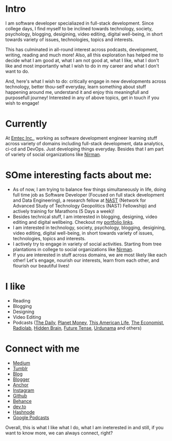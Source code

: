 
# Intro

I am software developer specialiazed in full-stack development. Since college days, I find myself to be inclined towards technology, society, psychology, blogging, desigining, video editing, digital well-being, in short towards variety of issues, technologies, topics and interests.

This has culminated in all-round interest across podcasts, development, writing, reading and much more! Also, all this exploration has helped me to decide what I am good at, what I am not good at, what I like, what I don't like and most importantly what I wish to do in my career and what I don't want to do.

And, here's  what I wish to do: critically engage in new developments across technology, better thou-self everyday, learn something about stuff happening around me, understand it and enjoy this meaningfull and purposefull journey! Interested in any of above topics, get in touch if you wish to engage!

# Currently

At [Emtec Inc.](https://www.linkedin.com/company/emtec-inc/mycompany/verification/), working as software development engineer learning stuff across variety of domains including full-stack development, data analytics, ci-cd and DevOps. Just developing things everyday. Besides that I am part of variety of social organizations like [Nirman](https://nirman.mkcl.org/).

# SOme interesting facts about me:

- As of now, I am trying to balance few things simultaneously in life, doing full time job as Software Developer (Focused on full stack development and Data Engineering), a research fellow at [NAST](https://takshashila.org.in/network-for-advanced-study-of-technology-geopolitics) (Network for  Advanced Study of Technology Geopolitics (NAST) Fellowship) and actively training for Marathons (5 Days a week)!  
- Besides technical stuff, I am interested in blogging, designing, video editing and digital wellbeing. Checkout my [portfolio links](https://linktr.ee/daredavil).
- I am interested in technology, society, psychology, blogging, desigining, video editing, digital well-being, in short towards variety of issues, technologies, topics and interests.
- I actively try to engage in variety of social activities. Starting from tree plantations in college to social organizations like [Nirman](https://nirman.mkcl.org/).
- If you are interested in stuff across domains, we are most likely like each other! Let's engage, nourish our interests, learn from each other, and flourish our beautiful lives!

# I like

- Reading
- Blogging
- Designing
- Video Editing
- Podcasts ([The Daily](https://www.nytimes.com/column/the-daily), [Planet Money](https://www.npr.org/sections/money/), [This American Life](https://www.thisamericanlife.org/), [The Economist](http://radio.economist.com/), [Radiolab](https://www.wnycstudios.org/shows/radiolab), [Hidden Brain](https://www.npr.org/series/423302056/hidden-brain), [Future Tense](https://open.spotify.com/show/7EJKUeiYSkiSaUoZel9gTC?si=5c97eb76b63a433a), [Urdunama](https://open.spotify.com/show/6zRRY9ssHgiH2Rm0IUrd5x?si=41ebc2024b3d4595) and others)

# Connect with me

- [Medium](https://medium.com/@sanket.tambare)
- [Tumblr](https://sanket001.tumblr.com/)
- [Blog](https://daredavil453624413.wordpress.com/)
- [Blogger](https://daredavil01.blogspot.com/)
- [Anchor](https://anchor.fm/dare-davil82)
- [Instagram](https://www.instagram.com/i_daredavil/)
- [Github](https://github.com/daredavil01)
- [Behance](https://www.behance.net/sankettambare)
- [dev.to](https://dev.to/daredavil01)
- [Hashnode](https://daredavil.hashnode.dev/)
- [Google Podcasts](https://www.google.com/podcasts?feed=aHR0cHM6Ly9hbmNob3IuZm0vcy80ZjA4NjBhYy9wb2RjYXN0L3Jzcw==)

Overall, this is what I like what I do, what I am ineterested in and still, if you want to know more, we can always connect, right?

